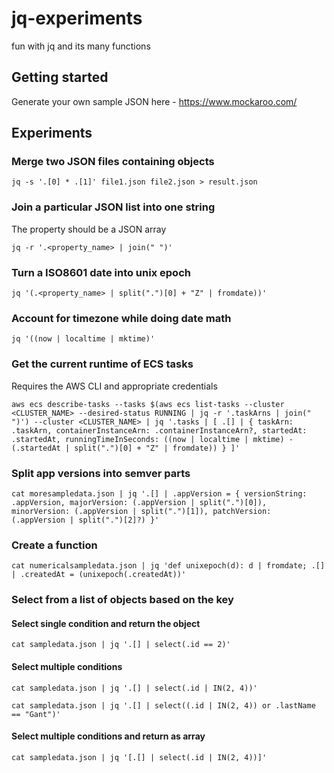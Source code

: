 # jq-experiments

fun with jq and its many functions

## Getting started

Generate your own sample JSON here - https://www.mockaroo.com/

## Experiments

### Merge two JSON files containing objects

```
jq -s '.[0] * .[1]' file1.json file2.json > result.json
```

### Join a particular JSON list into one string

The property should be a JSON array

```
jq -r '.<property_name> | join(" ")'
```

### Turn a ISO8601 date into unix epoch

```
jq '(.<property_name> | split(".")[0] + "Z" | fromdate))'
```

### Account for timezone while doing date math

```
jq '((now | localtime | mktime)'
```

### Get the current runtime of ECS tasks

Requires the AWS CLI and appropriate credentials

```
aws ecs describe-tasks --tasks $(aws ecs list-tasks --cluster <CLUSTER_NAME> --desired-status RUNNING | jq -r '.taskArns | join(" ")') --cluster <CLUSTER_NAME> | jq '.tasks | [ .[] | { taskArn: .taskArn, containerInstanceArn: .containerInstanceArn?, startedAt: .startedAt, runningTimeInSeconds: ((now | localtime | mktime) - (.startedAt | split(".")[0] + "Z" | fromdate)) } ]'
```

### Split app versions into semver parts

```
cat moresampledata.json | jq '.[] | .appVersion = { versionString: .appVersion, majorVersion: (.appVersion | split(".")[0]), minorVersion: (.appVersion | split(".")[1]), patchVersion: (.appVersion | split(".")[2]?) }'
```

### Create a function

```
cat numericalsampledata.json | jq 'def unixepoch(d): d | fromdate; .[] | .createdAt = (unixepoch(.createdAt))'
```

### Select from a list of objects based on the key

#### Select single condition and return the object

```
cat sampledata.json | jq '.[] | select(.id == 2)'
```

#### Select multiple conditions

```
cat sampledata.json | jq '.[] | select(.id | IN(2, 4))'

cat sampledata.json | jq '.[] | select((.id | IN(2, 4)) or .lastName == "Gant")'
```

#### Select multiple conditions and return as array

```
cat sampledata.json | jq '[.[] | select(.id | IN(2, 4))]'
```
